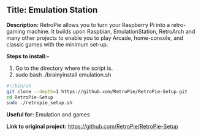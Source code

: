 ## Title: Emulation Station
**Description:** RetroPie allows you to turn your Raspberry Pi into a retro-gaming machine. It builds upon Raspbian, EmulationStation, RetroArch and many other projects to enable you to play Arcade, home-console, and classic games with the minimum set-up.

**Steps to install:-**

1. Go to the directory where the script is.
1. sudo bash ./brainyinstall emulation.sh
```bash
#!/bin/sh
git clone --depth=1 https://github.com/RetroPie/RetroPie-Setup.git
cd RetroPie-Setup
sudo ./retropie_setup.sh
```
**Useful for:** Emulation and games

**Link to original project:** https://github.com/RetroPie/RetroPie-Setup